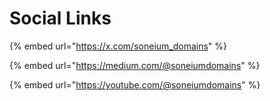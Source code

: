# Social Links

{% embed url="https://x.com/soneium_domains" %}

{% embed url="https://medium.com/@soneiumdomains" %}

{% embed url="https://youtube.com/@soneiumdomains" %}
